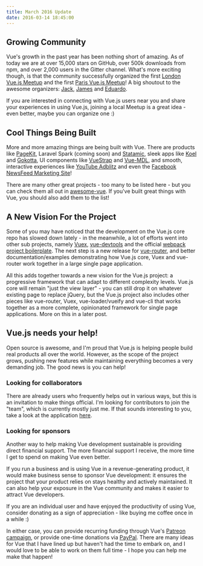 ```yaml
---
title: March 2016 Update
date: 2016-03-14 18:45:00
---
```


## Growing Community

Vue's growth in the past year has been nothing short of amazing. As of today we are at over 15,000 stars on GitHub, over 500k downloads from npm, and over 2,000 users in the Gitter channel. What's more exciting though, is that the community successfully organized the first [London Vue.js Meetup](http://www.meetup.com/London-Vue-js-Meetup/) and the first [Paris Vue.js Meetup](http://www.meetup.com/Vuejs-Paris/?scroll=true)! A big shoutout to the awesome organizers: [Jack](https://twitter.com/JackBarham), [James](https://twitter.com/onejamesbrowne/) and [Eduardo](https://twitter.com/posva/).

<!-- more -->

If you are interested in connecting with Vue.js users near you and share your experiences in using Vue.js, joining a local Meetup is a great idea - even better, maybe you can organize one :)

## Cool Things Being Built

More and more amazing things are being built with Vue. There are products like [PageKit](https://pagekit.com/), Laravel Spark (coming soon) and [Statamic](https://v2.statamic.com/), sleek apps like [Koel](http://koel.phanan.net/) and [Gokotta](https://github.com/Zhangdroid/Gokotta), UI components like [VueStrap](http://yuche.github.io/vue-strap/) and [Vue-MDL](http://posva.net/vue-mdl/), and smooth, interactive experiences like [YouTube Adblitz](https://adblitz.withyoutube.com) and even the [Facebook NewsFeed Marketing Site](https://newsfeed.fb.com/)!

There are many other great projects - too many to be listed here - but you can check them all out in [awesome-vue](https://github.com/vuejs/awesome-vue). If you've built great things with Vue, you should also add them to the list!

## A New Vision For the Project

Some of you may have noticed that the development on the Vue.js core repo has slowed down lately - in the meanwhile, a lot of efforts went into other sub projects, namely [Vuex](https://github.com/vuejs/vuex), [vue-devtools](https://github.com/vuejs/vue-devtools) and the official [webpack project boilerplate](https://github.com/vuejs-templates/webpack). The next step is a new release for [vue-router](https://github.com/vuejs/vue-router), and better documentation/examples demonstrating how Vue.js core, Vuex and vue-router work together in a large single page application.

All this adds together towards a new vision for the Vue.js project: a progressive framework that can adapt to different complexity levels. Vue.js core will remain "just the view layer" - you can still drop it on whatever existing page to replace jQuery, but the Vue.js project also includes other pieces like vue-router, Vuex, vue-loader/vueify and vue-cli that works together as a more complete, opinionated framework for single page applications. More on this in a later post.

## Vue.js needs your help!

Open source is awesome, and I'm proud that Vue.js is helping people build real products all over the world. However, as the scope of the project grows, pushing new features while maintaining everything becomes a very demanding job. The good news is you can help!

### Looking for collaborators

There are already users who frequently helps out in various ways, but this is an invitation to make things official. I'm looking for contributors to join the "team", which is currently mostly just me. If that sounds interesting to you, take a look at the application [here](https://docs.google.com/forms/d/1SgDgKZqyivEf5xl0EOWNfs68Xy3f4oBzLXIlwlS0BIs/viewform).

### Looking for sponsors

Another way to help making Vue development sustainable is providing direct financial support. The more financial support I receive, the more time I get to spend on making Vue even better.

If you run a business and is using Vue in a revenue-generating product, it would make business sense to sponsor Vue development: it ensures the project that your product relies on stays healthy and actively maintained. It can also help your exposure in the Vue community and makes it easier to attract Vue developers.

If you are an individual user and have enjoyed the productivity of using Vue, consider donating as a sign of appreciation - like buying me coffee once in a while :)

In either case, you can provide recurring funding through Vue's [Patreon campaign](https://www.patreon.com/evanyou), or provide one-time donations via [PayPal](https://www.paypal.me/evanyou). There are many ideas for Vue that I have lined up but haven't had the time to embark on, and I would love to be able to work on them full time - I hope you can help me make that happen!
